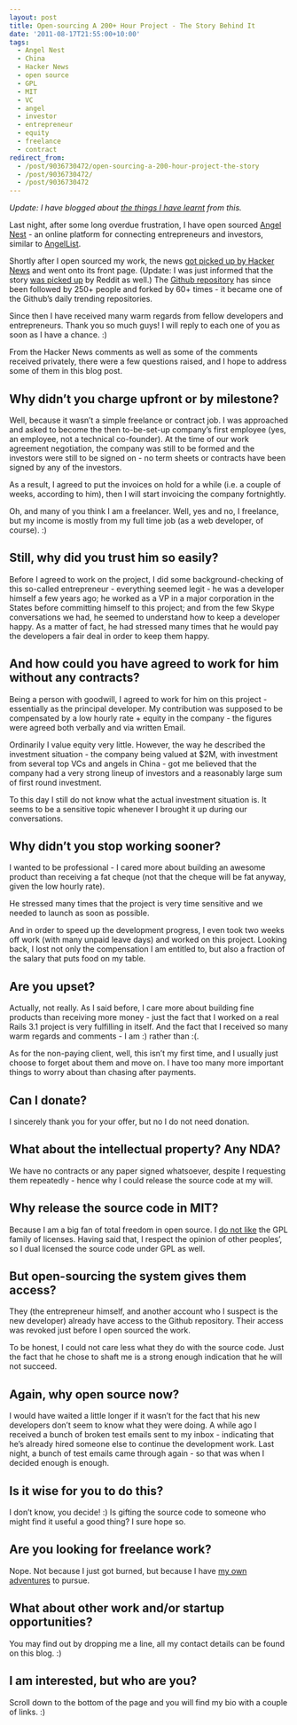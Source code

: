 ```yaml
---
layout: post
title: Open-sourcing A 200+ Hour Project - The Story Behind It
date: '2011-08-17T21:55:00+10:00'
tags:
  - Angel Nest
  - China
  - Hacker News
  - open source
  - GPL
  - MIT
  - VC
  - angel
  - investor
  - entrepreneur
  - equity
  - freelance
  - contract
redirect_from:
  - /post/9036730472/open-sourcing-a-200-hour-project-the-story
  - /post/9036730472/
  - /post/9036730472
---
```


_Update: I have blogged about [the things I have learnt](/blog/2011-09-02-startup-vc-and-the-things-i-learnt-from/) from this._

Last night, after some long overdue frustration, I have open sourced [Angel Nest](https://github.com/fredwu/angel_nest) - an online platform for connecting entrepreneurs and investors, similar to [AngelList](http://angel.co/).

Shortly after I open sourced my work, the news [got picked up by Hacker News](http://news.ycombinator.com/item?id=2891907) and went onto its front page. (Update: I was just informed that the story [was picked up](http://www.reddit.com/r/programming/comments/jkr8r/developer_opensources_200_hr_project_after_client/) by Reddit as well.) The [Github repository](https://github.com/fredwu/angel_nest) has since been followed by 250+ people and forked by 60+ times - it became one of the Github’s daily trending repositories.

Since then I have received many warm regards from fellow developers and entrepreneurs. Thank you so much guys! I will reply to each one of you as soon as I have a chance. :)

From the Hacker News comments as well as some of the comments received privately, there were a few questions raised, and I hope to address some of them in this blog post.

## Why didn’t you charge upfront or by milestone?

Well, because it wasn’t a simple freelance or contract job. I was approached and asked to become the then to-be-set-up company’s first employee (yes, an employee, not a technical co-founder). At the time of our work agreement negotiation, the company was still to be formed and the investors were still to be signed on - no term sheets or contracts have been signed by any of the investors.

As a result, I agreed to put the invoices on hold for a while (i.e. a couple of weeks, according to him), then I will start invoicing the company fortnightly.

Oh, and many of you think I am a freelancer. Well, yes and no, I freelance, but my income is mostly from my full time job (as a web developer, of course). :)

## Still, why did you trust him so easily?

Before I agreed to work on the project, I did some background-checking of this so-called entrepreneur - everything seemed legit - he was a developer himself a few years ago; he worked as a VP in a major corporation in the States before committing himself to this project; and from the few Skype conversations we had, he seemed to understand how to keep a developer happy. As a matter of fact, he had stressed many times that he would pay the developers a fair deal in order to keep them happy.

## And how could you have agreed to work for him without any contracts?

Being a person with goodwill, I agreed to work for him on this project - essentially as the principal developer. My contribution was supposed to be compensated by a low hourly rate + equity in the company - the figures were agreed both verbally and via written Email.

Ordinarily I value equity very little. However, the way he described the investment situation - the company being valued at $2M, with investment from several top VCs and angels in China - got me believed that the company had a very strong lineup of investors and a reasonably large sum of first round investment.

To this day I still do not know what the actual investment situation is. It seems to be a sensitive topic whenever I brought it up during our conversations.

## Why didn’t you stop working sooner?

I wanted to be professional - I cared more about building an awesome product than receiving a fat cheque (not that the cheque will be fat anyway, given the low hourly rate).

He stressed many times that the project is very time sensitive and we needed to launch as soon as possible.

And in order to speed up the development progress, I even took two weeks off work (with many unpaid leave days) and worked on this project. Looking back, I lost not only the compensation I am entitled to, but also a fraction of the salary that puts food on my table.

## Are you upset?

Actually, not really. As I said before, I care more about building fine products than receiving more money - just the fact that I worked on a real Rails 3.1 project is very fulfilling in itself. And the fact that I received so many warm regards and comments - I am :) rather than :(.

As for the non-paying client, well, this isn’t my first time, and I usually just choose to forget about them and move on. I have too many more important things to worry about than chasing after payments.

## Can I donate?

I sincerely thank you for your offer, but no I do not need donation.

## What about the intellectual property? Any NDA?

We have no contracts or any paper signed whatsoever, despite I requesting them repeatedly - hence why I could release the source code at my will.

## Why release the source code in MIT?

Because I am a big fan of total freedom in open source. I [do not like](http://fuckgpl.com/) the GPL family of licenses. Having said that, I respect the opinion of other peoples’, so I dual licensed the source code under GPL as well.

## But open-sourcing the system gives them access?

They (the entrepreneur himself, and another account who I suspect is the new developer) already have access to the Github repository. Their access was revoked just before I open sourced the work.

To be honest, I could not care less what they do with the source code. Just the fact that he chose to shaft me is a strong enough indication that he will not succeed.

## Again, why open source now?

I would have waited a little longer if it wasn’t for the fact that his new developers don’t seem to know what they were doing. A while ago I received a bunch of broken test emails sent to my inbox - indicating that he’s already hired someone else to continue the development work. Last night, a bunch of test emails came through again - so that was when I decided enough is enough.

## Is it wise for you to do this?

I don’t know, you decide! :) Is gifting the source code to someone who might find it useful a good thing? I sure hope so.

## Are you looking for freelance work?

Nope. Not because I just got burned, but because I have [my own adventures](http://wuit.com/) to pursue.

## What about other work and/or startup opportunities?

You may find out by dropping me a line, all my contact details can be found on this blog. :)

## I am interested, but who are you?

Scroll down to the bottom of the page and you will find my bio with a couple of links. :)
